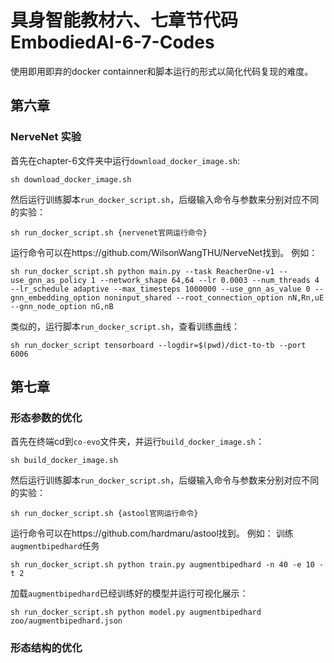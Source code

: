 # 具身智能教材六、七章节代码 EmbodiedAI-6-7-Codes
使用即用即弃的docker containner和脚本运行的形式以简化代码复现的难度。

## 第六章
### NerveNet 实验

首先在chapter-6文件夹中运行`download_docker_image.sh`:
```shell
sh download_docker_image.sh
```
然后运行训练脚本`run_docker_script.sh`，后缀输入命令与参数来分别对应不同的实验：
```shell
sh run_docker_script.sh {nervenet官网运行命令}
```
运行命令可以在https://github.com/WilsonWangTHU/NerveNet找到。
例如：
```shell
sh run_docker_script.sh python main.py --task ReacherOne-v1 --use_gnn_as_policy 1 --network_shape 64,64 --lr 0.0003 --num_threads 4 --lr_schedule adaptive --max_timesteps 1000000 --use_gnn_as_value 0 --gnn_embedding_option noninput_shared --root_connection_option nN,Rn,uE --gnn_node_option nG,nB
```
类似的，运行脚本`run_docker_script.sh`，查看训练曲线：
```shell
sh run_docker_script tensorboard --logdir=$(pwd)/dict-to-tb --port 6006
```

## 第七章
### 形态参数的优化
首先在终端cd到`co-evo`文件夹，并运行`build_docker_image.sh`：
```shell
sh build_docker_image.sh
```
然后运行训练脚本`run_docker_script.sh`，后缀输入命令与参数来分别对应不同的实验：
```shell
sh run_docker_script.sh {astool官网运行命令}
```
运行命令可以在https://github.com/hardmaru/astool找到。
例如：
训练`augmentbipedhard`任务
```shell
sh run_docker_script.sh python train.py augmentbipedhard -n 40 -e 10 -t 2
```
加载`augmentbipedhard`已经训练好的模型并运行可视化展示：
```shell
sh run_docker_script.sh python model.py augmentbipedhard zoo/augmentbipedhard.json
```
### 形态结构的优化